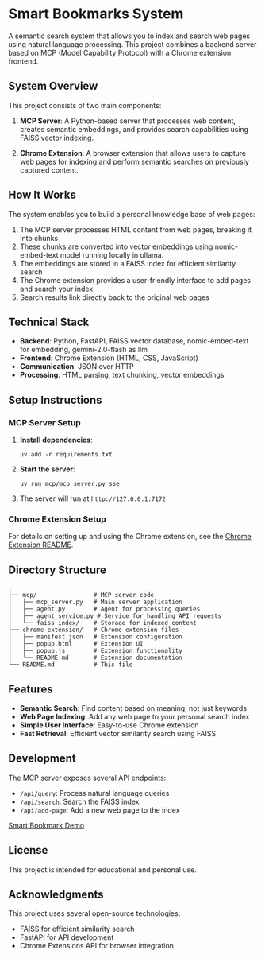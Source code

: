 # Smart Bookmarks System

A semantic search system that allows you to index and search web pages using natural language processing. This project combines a backend server based on MCP (Model Capability Protocol) with a Chrome extension frontend.

## System Overview

This project consists of two main components:

1. **MCP Server**: A Python-based server that processes web content, creates semantic embeddings, and provides search capabilities using FAISS vector indexing.

2. **Chrome Extension**: A browser extension that allows users to capture web pages for indexing and perform semantic searches on previously captured content.

## How It Works

The system enables you to build a personal knowledge base of web pages:

1. The MCP server processes HTML content from web pages, breaking it into chunks
2. These chunks are converted into vector embeddings using nomic-embed-text model running locally in ollama.
3. The embeddings are stored in a FAISS index for efficient similarity search
4. The Chrome extension provides a user-friendly interface to add pages and search your index
5. Search results link directly back to the original web pages

## Technical Stack

- **Backend**: Python, FastAPI, FAISS vector database, nomic-embed-text for embedding, gemini-2.0-flash as llm
- **Frontend**: Chrome Extension (HTML, CSS, JavaScript)
- **Communication**: JSON over HTTP
- **Processing**: HTML parsing, text chunking, vector embeddings

## Setup Instructions

### MCP Server Setup

1. **Install dependencies**:
   ```
   uv add -r requirements.txt
   ```

2. **Start the server**:
   ```
   uv run mcp/mcp_server.py sse
   ```

3. The server will run at `http://127.0.0.1:7172`

### Chrome Extension Setup

For details on setting up and using the Chrome extension, see the [Chrome Extension README](chrome-extension/README.md).

## Directory Structure

```
.
├── mcp/                # MCP server code
│   ├── mcp_server.py   # Main server application
│   ├── agent.py        # Agent for processing queries
│   ├── agent_service.py # Service for handling API requests
│   └── faiss_index/    # Storage for indexed content
├── chrome-extension/   # Chrome extension files
│   ├── manifest.json   # Extension configuration
│   ├── popup.html      # Extension UI
│   ├── popup.js        # Extension functionality
│   └── README.md       # Extension documentation
└── README.md           # This file
```

## Features

- **Semantic Search**: Find content based on meaning, not just keywords
- **Web Page Indexing**: Add any web page to your personal search index
- **Simple User Interface**: Easy-to-use Chrome extension
- **Fast Retrieval**: Efficient vector similarity search using FAISS

## Development

The MCP server exposes several API endpoints:

- `/api/query`: Process natural language queries
- `/api/search`: Search the FAISS index
- `/api/add-page`: Add a new web page to the index

[Smart Bookmark Demo](https://youtu.be/wZDLJJB71rw)

## License

This project is intended for educational and personal use.

## Acknowledgments

This project uses several open-source technologies:
- FAISS for efficient similarity search
- FastAPI for API development
- Chrome Extensions API for browser integration

